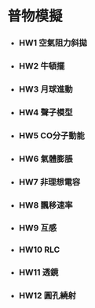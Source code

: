 # 普物模擬

* ### HW1 空氣阻力斜拋
* ### HW2 牛頓擺
* ### HW3 月球進動
* ### HW4 聲子模型
* ### HW5 CO分子動能
* ### HW6 氣體膨脹
* ### HW7 非理想電容
* ### HW8 飄移速率
* ### HW9 互感
* ### HW10 RLC
* ### HW11 透鏡
* ### HW12 圓孔繞射